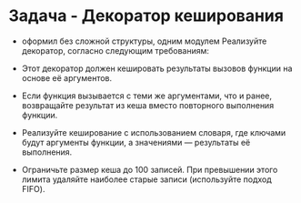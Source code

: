 # Задача - Декоратор кеширования
* оформил без сложной структуры, одним модулем
Реализуйте декоратор, согласно следующим требованиям:

* Этот декоратор должен кешировать результаты вызовов функции на основе её аргументов.
* Если функция вызывается с теми же аргументами, что и ранее, возвращайте результат из кеша вместо повторного выполнения функции.
* Реализуйте кеширование с использованием словаря, где ключами будут аргументы функции, а значениями — результаты её выполнения.
* Ограничьте размер кеша до 100 записей. При превышении этого лимита удаляйте наиболее старые записи (используйте подход FIFO).
